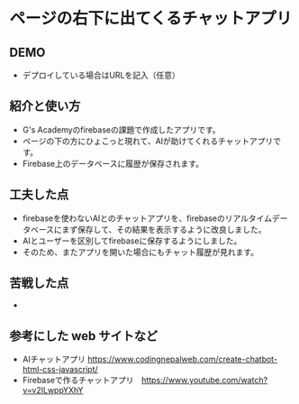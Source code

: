 # ページの右下に出てくるチャットアプリ

## DEMO

  - デプロイしている場合はURLを記入（任意）

## 紹介と使い方 
  - G's Academyのfirebaseの課題で作成したアプリです。
  - ページの下の方にひょこっと現れて、AIが助けてくれるチャットアプリです。
  - Firebase上のデータベースに履歴が保存されます。

## 工夫した点
  - firebaseを使わないAIとのチャットアプリを、firebaseのリアルタイムデータベースにまず保存して、その結果を表示するように改良しました。
  - AIとユーザーを区別してfirebaseに保存するようにしました。
  - そのため、またアプリを開いた場合にもチャット履歴が見れます。

## 苦戦した点
  - 

## 参考にした web サイトなど

  - AIチャットアプリ https://www.codingnepalweb.com/create-chatbot-html-css-javascript/
  - Firebaseで作るチャットアプリ　https://www.youtube.com/watch?v=v2ILwppYXhY
